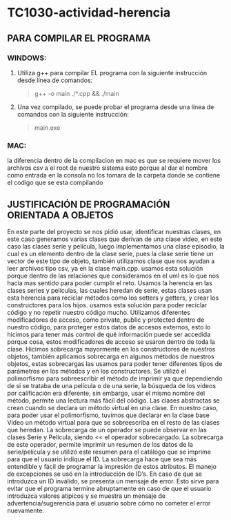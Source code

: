 # TC1030-actividad-herencia

## PARA COMPILAR EL PROGRAMA

### WINDOWS:

1. Utiliza g++ para compilar EL programa con la siguiente instrucción desde línea de comandos:
   > g++ -o main ./\*.cpp && ./main
2. Una vez compilado, se puede probar el programa desde una línea de comandos con la siguiente instrucción:
   > main.exe

### MAC:

la diferencia dentro de la compilacion en mac es que se requiere mover los archivos csv a el root de nuestro sistema esto porque al dar el nombre como entrada en la consola no los tomara de la carpeta donde se contiene el codigo que se esta compilando

## JUSTIFICACIÓN DE PROGRAMACIÓN ORIENTADA A OBJETOS

En este parte del proyecto se nos pidió usar, identificar nuestras clases, en este caso generamos varias clases que derivan de una clase video, en este caso las clases serie y película, luego implementamos una clase episodio, la cual es un elemento dentro de la clase serie, pues la clase serie tiene un vector de este tipo de objeto, también utilizamos clase que nos ayudan a leer archivos tipo csv, ya en la clase main.cpp. usamos esta solución porque dentro de las relaciones que consideramos en el uml es lo que nos hacia mas sentido para poder cumplir el reto.
Usamos la herencia en las clases series y películas, las cuales heredan de serie, estas clases usan esta herencia para reciclar métodos como los setters y getters, y crear los constructores para los hijos. usamos esta solución para poder reciclar código y no repetir nuestro código mucho.
Utilizamos diferentes modificadores de acceso, como private, public y protected dentro de nuestro código, para proteger estos datos de accesos externos, esto lo hicimos para tener más control de qué información puede ser accedida porque cosa, estos modificadores de acceso se usaron dentro de toda la clase.
Hicimos sobrecarga mayormente en los constructores de nuestros objetos, también aplicamos sobrecarga en algunos métodos de nuestros objetos, estas sobrecargas las usamos para poder tener diferentes tipos de parámetros en los métodos y en los constructores.
Se utilizó el polimorfismo para sobreescribir el método de imprimir ya que dependiendo de si se trataba de una película o de una serie, la búsqueda de los videos por calificación era diferente, sin embargo, usar el mismo nombre del método, permite una lectura más fácil del código.
Las clases abstractas se crean cuando se declara un método virtual en una clase. En nuestro caso, para poder usar el polimorfismo, tuvimos que declarar en la clase base Video un método virtual para que se sobreescriba en el resto de las clases que heredan.
La sobrecarga de un operador se puede observar en las clases Serie y Película, siendo << el operador sobrecargado. La sobrecarga de este operador, permite imprimir un resumen de los datos de la serie/película y se utilizó este resumen para el catálogo que se imprime para que el usuario indique el ID. La sobrecarga hace que sea más entendible y fácil de programar la impresión de estos atributos.
El manejo de excepciones se usó en la introducción de ID’s. En caso de que se introduzca un ID inválido, se presenta un mensaje de error. Esto sirve para evitar que el programa termine abruptamente en caso de que el usuario introduzca valores atípicos y se muestra un mensaje de advertencia/sugerencia para el usuario sobre cómo no cometer el error nuevamente.
